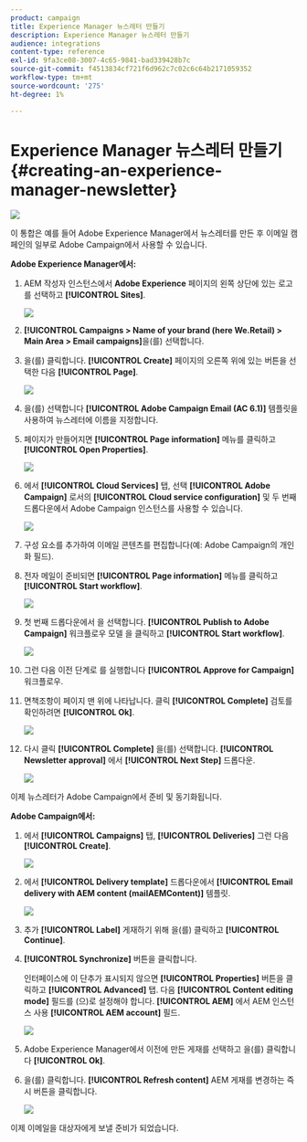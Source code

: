 ```yaml
---
product: campaign
title: Experience Manager 뉴스레터 만들기
description: Experience Manager 뉴스레터 만들기
audience: integrations
content-type: reference
exl-id: 9fa3ce08-3007-4c65-9841-bad339428b7c
source-git-commit: f4513834cf721f6d962c7c02c6c64b2171059352
workflow-type: tm+mt
source-wordcount: '275'
ht-degree: 1%

---
```


# Experience Manager 뉴스레터 만들기{#creating-an-experience-manager-newsletter}

![](../../assets/common.svg)

이 통합은 예를 들어 Adobe Experience Manager에서 뉴스레터를 만든 후 이메일 캠페인의 일부로 Adobe Campaign에서 사용할 수 있습니다.

**Adobe Experience Manager에서:**

1. AEM 작성자 인스턴스에서 **Adobe Experience** 페이지의 왼쪽 상단에 있는 로고를 선택하고 **[!UICONTROL Sites]**.

   ![](assets/aem_uc_1.png)

1. **[!UICONTROL Campaigns > Name of your brand (here We.Retail) > Main Area > Email campaigns]**&#x200B;을(를) 선택합니다.
1. 을(를) 클릭합니다. **[!UICONTROL Create]** 페이지의 오른쪽 위에 있는 버튼을 선택한 다음 **[!UICONTROL Page]**.

   ![](assets/aem_uc_2.png)

1. 을(를) 선택합니다 **[!UICONTROL Adobe Campaign Email (AC 6.1)]** 템플릿을 사용하여 뉴스레터에 이름을 지정합니다.
1. 페이지가 만들어지면 **[!UICONTROL Page information]** 메뉴를 클릭하고 **[!UICONTROL Open Properties]**.

   ![](assets/aem_uc_3.png)

1. 에서 **[!UICONTROL Cloud Services]** 탭, 선택 **[!UICONTROL Adobe Campaign]** 로서의 **[!UICONTROL Cloud service configuration]** 및 두 번째 드롭다운에서 Adobe Campaign 인스턴스를 사용할 수 있습니다.

   ![](assets/aem_uc_4.png)

1. 구성 요소를 추가하여 이메일 콘텐츠를 편집합니다(예: Adobe Campaign의 개인화 필드).
1. 전자 메일이 준비되면 **[!UICONTROL Page information]** 메뉴를 클릭하고 **[!UICONTROL Start workflow]**.

   ![](assets/aem_uc_5.png)

1. 첫 번째 드롭다운에서 을 선택합니다. **[!UICONTROL Publish to Adobe Campaign]** 워크플로우 모델 을 클릭하고 **[!UICONTROL Start workflow]**.

   ![](assets/aem_uc_6.png)

1. 그런 다음 이전 단계로 를 실행합니다 **[!UICONTROL Approve for Campaign]** 워크플로우.
1. 면책조항이 페이지 맨 위에 나타납니다. 클릭 **[!UICONTROL Complete]** 검토를 확인하려면 **[!UICONTROL Ok]**.

   ![](assets/aem_uc_7.png)

1. 다시 클릭 **[!UICONTROL Complete]** 을(를) 선택합니다. **[!UICONTROL Newsletter approval]** 에서 **[!UICONTROL Next Step]** 드롭다운.

   ![](assets/aem_uc_8.png)

이제 뉴스레터가 Adobe Campaign에서 준비 및 동기화됩니다.

**Adobe Campaign에서:**

1. 에서 **[!UICONTROL Campaigns]** 탭, **[!UICONTROL Deliveries]** 그런 다음 **[!UICONTROL Create]**.

   ![](assets/aem_uc_9.png)

1. 에서 **[!UICONTROL Delivery template]** 드롭다운에서 **[!UICONTROL Email delivery with AEM content (mailAEMContent)]** 템플릿.

   ![](assets/aem_uc_10.png)

1. 추가 **[!UICONTROL Label]** 게재하기 위해 을(를) 클릭하고 **[!UICONTROL Continue]**.
1. **[!UICONTROL Synchronize]** 버튼을 클릭합니다.

   인터페이스에 이 단추가 표시되지 않으면 **[!UICONTROL Properties]** 버튼을 클릭하고 **[!UICONTROL Advanced]** 탭. 다음 **[!UICONTROL Content editing mode]** 필드를 (으)로 설정해야 합니다. **[!UICONTROL AEM]** 에서 AEM 인스턴스 사용 **[!UICONTROL AEM account]** 필드.

   ![](assets/aem_uc_11.png)

1. Adobe Experience Manager에서 이전에 만든 게재를 선택하고 을(를) 클릭합니다 **[!UICONTROL Ok]**.
1. 을(를) 클릭합니다. **[!UICONTROL Refresh content]** AEM 게재를 변경하는 즉시 버튼을 클릭합니다.

   ![](assets/aem_uc_12.png)

이제 이메일을 대상자에게 보낼 준비가 되었습니다.
